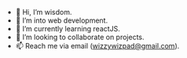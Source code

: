 - 👋 Hi, I’m wisdom.
- 👀 I’m into web development.
- 🌱 I’m currently learning reactJS.
- 💞️ I’m looking to collaborate on projects.
- 📫 Reach me via email (wizzywizpad@gmail.com).

<!---
Wizzysan/Wizzysan is a ✨ special ✨ repository because its `README.md` (this file) appears on your GitHub profile.
You can click the Preview link to take a look at your changes.
--->
